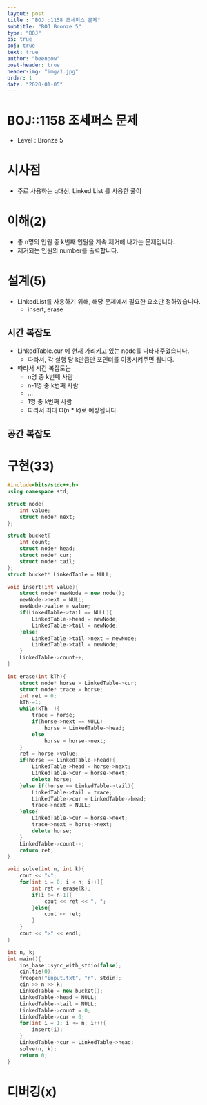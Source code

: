 ```yaml
---
layout: post
title : "BOJ::1158 조세퍼스 문제"
subtitle: "BOJ Bronze 5"
type: "BOJ"
ps: true
boj: true
text: true
author: "beenpow"
post-header: true
header-img: "img/1.jpg"
order: 1
date: "2020-01-05"
---
```


# BOJ::1158 조세퍼스 문제
[BOJ]:<https://www.acmicpc.net/problem/1158>
- Level : Bronze 5

# 시사점

- 주로 사용하는 q대신, Linked List 를 사용한 풀이

# 이해(2)

- 총 n명의 인원 중 k번째 인원을 계속 제거해 나가는 문제입니다.
- 제거되는 인원의 number를 출력합니다.

# 설계(5)

- LinkedList를 사용하기 위해, 해당 문제에서 필요한 요소만 정하였습니다.
  - insert, erase

## 시간 복잡도

- LinkedTable.cur 에 현재 가리키고 있는 node를 나타내주었습니다.
  - 따라서, 각 실행 당 k만큼만 포인터를 이동시켜주면 됩니다.
- 따라서 시간 복잡도는 
  - n명 중 k번째 사람
  - n-1명 중 k번째 사람
  - ...
  - 1명 중 k번째 사람
  - 따라서 최대 O(n * k)로 예상됩니다.

## 공간 복잡도

# 구현(33)

```cpp
#include<bits/stdc++.h>
using namespace std;

struct node{
    int value;
    struct node* next;
};

struct bucket{
    int count;
    struct node* head;
    struct node* cur;
    struct node* tail;
};
struct bucket* LinkedTable = NULL;

void insert(int value){
    struct node* newNode = new node();
    newNode->next = NULL;
    newNode->value = value;
    if(LinkedTable->tail == NULL){
        LinkedTable->head = newNode;
        LinkedTable->tail = newNode;
    }else{
        LinkedTable->tail->next = newNode;
        LinkedTable->tail = newNode;
    }
    LinkedTable->count++;
}

int erase(int kTh){
    struct node* horse = LinkedTable->cur;
    struct node* trace = horse;
    int ret = 0;
    kTh-=1;
    while(kTh--){
        trace = horse;
        if(horse->next == NULL)
            horse = LinkedTable->head;
        else
            horse = horse->next;
    }
    ret = horse->value;
    if(horse == LinkedTable->head){
        LinkedTable->head = horse->next;
        LinkedTable->cur = horse->next;
        delete horse;
    }else if(horse == LinkedTable->tail){
        LinkedTable->tail = trace;
        LinkedTable->cur = LinkedTable->head;
        trace->next = NULL;
    }else{
        LinkedTable->cur = horse->next;
        trace->next = horse->next;
        delete horse;
    }
    LinkedTable->count--;
    return ret;
}

void solve(int n, int k){
    cout << "<";
    for(int i = 0; i < n; i++){
        int ret = erase(k);
        if(i != n-1){
            cout << ret << ", ";
        }else{
            cout << ret;
        }
    }
    cout << ">" << endl;
}

int n, k;
int main(){
    ios_base::sync_with_stdio(false);
    cin.tie(0);
    freopen("input.txt", "r", stdin);
    cin >> n >> k;
    LinkedTable = new bucket();
    LinkedTable->head = NULL;
    LinkedTable->tail = NULL;
    LinkedTable->count = 0;
    LinkedTable->cur = 0;
    for(int i = 1; i <= n; i++){
        insert(i);
    }
    LinkedTable->cur = LinkedTable->head;
    solve(n, k);
    return 0;
}

```

# 디버깅(x)

